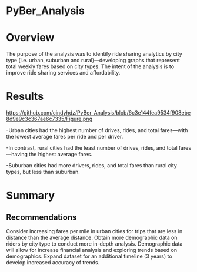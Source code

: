 # PyBer_Analysis

# Overview
The purpose of the analysis was to identify ride sharing analytics by city type (i.e. urban, suburban and rural)—developing graphs that represent total weekly fares based on city types. The intent of the analysis is to improve ride sharing services and affordability.  

# Results 

https://github.com/cindyhdz/PyBer_Analysis/blob/6c3e144fea9534f908ebe8d9e9c3c367ae6c7335/Figure.png

-Urban cities had the highest number of drives, rides, and total fares—with the lowest average fares per ride and per driver. 

-In contrast, rural cities had the least number of drives, rides, and total fares—having the highest average fares.

-Suburban cities had more drivers, rides, and total fares than rural city types, but less than suburban. 

 # Summary
## Recommendations
Consider increasing fares per mile in urban cities for trips that are less in distance than the average distance. 
Obtain more demographic data on riders by city type to conduct more in-depth analysis. Demographic data will allow for increase financial analysis and exploring trends based on demographics. 
 Expand dataset for an additional timeline (3 years) to develop increased accuracy of trends.  
